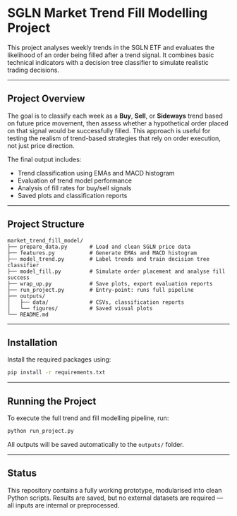 # SGLN Market Trend Fill Modelling Project

This project analyses weekly trends in the SGLN ETF and evaluates the likelihood of an order being filled after a trend signal. It combines basic technical indicators with a decision tree classifier to simulate realistic trading decisions.

---

## Project Overview

The goal is to classify each week as a **Buy**, **Sell**, or **Sideways** trend based on future price movement, then assess whether a hypothetical order placed on that signal would be successfully filled. This approach is useful for testing the realism of trend-based strategies that rely on order execution, not just price direction.

The final output includes:
- Trend classification using EMAs and MACD histogram
- Evaluation of trend model performance
- Analysis of fill rates for buy/sell signals
- Saved plots and classification reports

---

## Project Structure

```text
market_trend_fill_model/
├── prepare_data.py       # Load and clean SGLN price data
├── features.py           # Generate EMAs and MACD histogram
├── model_trend.py        # Label trends and train decision tree classifier
├── model_fill.py         # Simulate order placement and analyse fill success
├── wrap_up.py            # Save plots, export evaluation reports
├── run_project.py        # Entry-point: runs full pipeline
├── outputs/
│   ├── data/             # CSVs, classification reports
│   └── figures/          # Saved visual plots
└── README.md
```


---

## Installation

Install the required packages using:

```bash
pip install -r requirements.txt
```

---

## Running the Project

To execute the full trend and fill modelling pipeline, run:

```bash
python run_project.py
```

All outputs will be saved automatically to the `outputs/` folder.

---

## Status

This repository contains a fully working prototype, modularised into clean Python scripts. Results are saved, but no external datasets are required — all inputs are internal or preprocessed.